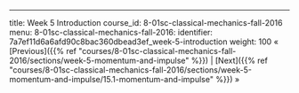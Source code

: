 ---
title: Week 5 Introduction
course_id: 8-01sc-classical-mechanics-fall-2016
menu:
  8-01sc-classical-mechanics-fall-2016:
    identifier: 7a7ef11d6a6afd90c8bac360dbead3ef_week-5-introduction
    weight: 100
« [Previous]({{% ref "courses/8-01sc-classical-mechanics-fall-2016/sections/week-5-momentum-and-impulse" %}}) | [Next]({{% ref "courses/8-01sc-classical-mechanics-fall-2016/sections/week-5-momentum-and-impulse/15.1-momentum-and-impulse" %}}) »